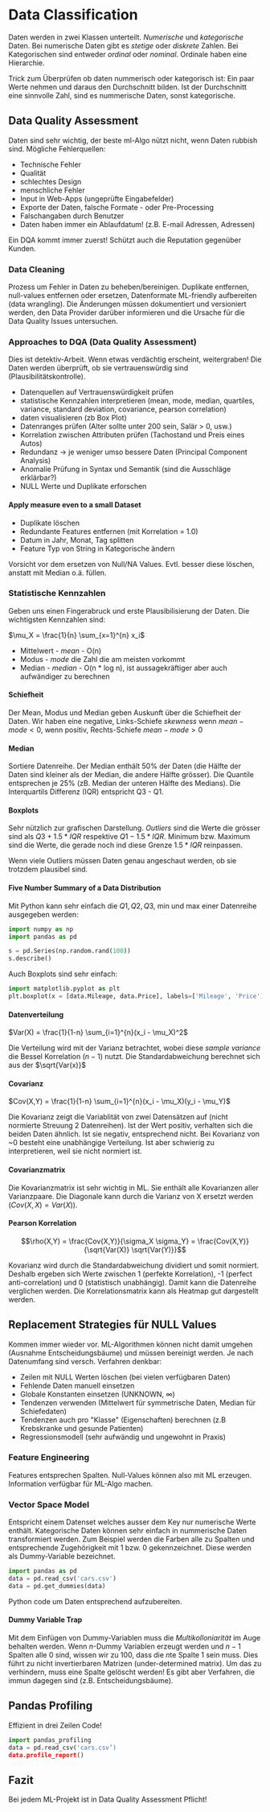 # Data Classification
Daten werden in zwei Klassen unterteilt. *Numerische* und *kategorische* Daten. Bei numerische Daten gibt es *stetige* oder *diskrete* Zahlen. Bei Kategorischen sind entweder *ordinal* oder *nominal*. Ordinale haben eine Hierarchie.

Trick zum Überprüfen ob daten nummerisch oder kategorisch ist: Ein paar Werte nehmen und daraus den Durchschnitt bilden. Ist der Durchschnitt eine sinnvolle Zahl, sind es nummerische Daten, sonst kategorische.

## Data Quality Assessment
Daten sind sehr wichtig, der beste ml-Algo nützt nicht, wenn Daten rubbish sind. Mögliche Fehlerquellen:

* Technische Fehler
* Qualität
* schlechtes Design
* menschliche Fehler
* Input in Web-Apps (ungeprüfte Eingabefelder)
* Exporte der Daten, falsche Formate - oder Pre-Processing
* Falschangaben durch Benutzer
* Daten haben immer ein Ablaufdatum! (z.B. E-mail Adressen, Adressen)

Ein DQA kommt immer zuerst!
Schützt auch die Reputation gegenüber Kunden.

### Data Cleaning
Prozess um Fehler in Daten zu beheben/bereinigen. Duplikate entfernen, null-values entfernen oder ersetzen, Datenformate ML-friendly aufbereiten (data wrangling). Die Änderungen müssen dokumentiert und versioniert werden, den Data Provider darüber informieren und die Ursache für die Data Quality Issues untersuchen.

### Approaches to DQA (Data Quality Assessment)
Dies ist detektiv-Arbeit. Wenn etwas verdächtig erscheint, weitergraben! Die Daten werden überprüft, ob sie vertrauenswürdig sind (Plausibilitätskontrolle).

* Datenquellen auf Vertrauenswürdigkeit prüfen
* statistische Kennzahlen interpretieren (mean, mode, median, quartiles, variance, standard deviation, covariance, pearson correlation)
* daten visualisieren (zb Box Plot)
* Datenranges prüfen (Alter sollte unter 200 sein, Salär > 0, usw.)
* Korrelation zwischen Attributen prüfen (Tachostand und Preis eines Autos)
* Redundanz -> je weniger umso bessere Daten (Principal Component Analysis)
* Anomalie Prüfung in Syntax und Semantik (sind die Ausschläge erklärbar?)
* NULL Werte und Duplikate erforschen

#### Apply measure even to a small Dataset

* Duplikate löschen
* Redundante Features entfernen (mit Korrelation = 1.0)
* Datum in Jahr, Monat, Tag splitten
* Feature Typ von String in Kategorische ändern

Vorsicht vor dem ersetzen von Null/NA Values. Evtl. besser diese löschen, anstatt mit Median o.ä. füllen.

### Statistische Kennzahlen
Geben uns einen Fingerabruck und erste Plausibilisierung der Daten. Die wichtigsten Kennzahlen sind:

$\mu_X = \frac{1}{n} \sum_{x=1}^{n} x_i$

* Mittelwert - *mean* - O(n)
* Modus - *mode* die Zahl die am meisten vorkommt
* Median - *median* - O(n * log n), ist aussagekräftiger aber auch aufwändiger zu berechnen

#### Schiefheit
Der Mean, Modus und Median geben Auskunft über die Schiefheit der Daten. Wir haben eine negative, Links-Schiefe *skewness* wenn $mean - mode < 0$, wenn positiv, Rechts-Schiefe $mean - mode > 0$

#### Median
Sortiere Datenreihe. Der Median enthält 50% der Daten (die Hälfte der Daten sind kleiner als der Median, die andere Hälfte grösser). Die Quantile entsprechen je 25% (zB. Median der unteren Hälfte des Medians). Die Interquartils Differenz (IQR) entspricht Q3 - Q1.

#### Boxplots
Sehr nützlich zur grafischen Darstellung. *Outliers* sind die Werte die grösser sind als $Q3 + 1.5 * IQR$ respektive $Q1 - 1.5 * IQR$. Minimum bzw. Maximum sind die Werte, die gerade noch ind diese Grenze $1.5 * IQR$ reinpassen.

Wenn viele Outliers müssen Daten genau angeschaut werden, ob sie trotzdem plausibel sind.

#### Five Number Summary of a Data Distribution
Mit Python kann sehr einfach die $Q1, Q2, Q3$, min und max einer Datenreihe ausgegeben werden:

```python
import numpy as np
import pandas as pd

s = pd.Series(np.random.rand(100))
s.describe()
```
Auch Boxplots sind sehr einfach:

```python
import matplotlib.pyplot as plt
plt.boxplot(x = [data.Mileage, data.Price], labels=['Mileage', 'Price'])
```

#### Datenverteilung

$Var(X) = \frac{1}{1-n} \sum_{i=1}^{n}(x_i - \mu_X)^2$

Die Verteilung wird mit der Varianz betrachtet, wobei diese *sample variance* die Bessel Korrelation ($n-1$) nutzt. Die Standardabweichung berechnet sich aus der $\sqrt{Var(x)}$

#### Covarianz

$Cov(X,Y) = \frac{1}{1-n} \sum_{i=1}^{n}(x_i - \mu_X)(y_i - \mu_Y)$

Die Kovarianz zeigt die Variablität von zwei Datensätzen auf (nicht normierte Streuung 2 Datenreihen). Ist der Wert positiv, verhalten sich die beiden Daten ähnlich. Ist sie negativ, entsprechend nicht. Bei Kovarianz von ~0 besteht eine unabhängige Verteilung. Ist aber schwierig zu interpretieren, weil sie nicht normiert ist.

#### Covarianzmatrix
Die Kovarianzmatrix ist sehr wichtig in ML. Sie enthält alle Kovarianzen aller Varianzpaare. Die Diagonale kann durch die Varianz von X ersetzt werden ($Cov(X,X)=Var(X)$).

#### Pearson Korrelation

$$\rho(X,Y) = \frac{Cov(X,Y)}{\sigma_X \sigma_Y} = \frac{Cov(X,Y)}{\sqrt{Var(X)} \sqrt{Var(Y)}}$$

Kovarianz wird durch die Standardabweichung dividiert und somit normiert. Deshalb ergeben sich Werte zwischen 1 (perfekte Korrelation), -1 (perfect anti-correlation) und 0 (statistisch unabhängig). Damit kann die Datenreihe verglichen werden. Die Korrelationsmatrix kann als Heatmap gut dargestellt werden.

## Replacement Strategies für NULL Values
Kommen immer wieder vor. ML-Algorithmen können nicht damit umgehen (Ausnahme Entscheidungsbäume) und müssen bereinigt werden. Je nach Datenumfang sind versch. Verfahren denkbar:

* Zeilen mit NULL Werten löschen (bei vielen verfügbaren Daten)
* Fehlende Daten manuell einsetzen
* Globale Konstanten einsetzen (UNKNOWN, $\infty$)
* Tendenzen verwenden (Mittelwert für symmetrische Daten, Median für Schiefedaten)
* Tendenzen auch pro "Klasse" (Eigenschaften) berechnen (z.B Krebskranke und gesunde Patienten)
* Regressionsmodell (sehr aufwändig und ungewohnt in Praxis)

### Feature Engineering
Features entsprechen Spalten. Null-Values können also mit ML erzeugen. Information verfügbar für ML-Algo machen.

### Vector Space Model
Entspricht einem Datenset welches ausser dem Key nur numerische Werte enthält. Kategorische Daten können sehr einfach in nummerische Daten transformiert werden. Zum Beispiel werden die Farben alle zu Spalten und entsprechende Zugehörigkeit mit 1 bzw. 0 gekennzeichnet. Diese werden als Dummy-Variable bezeichnet.

```python
import pandas as pd
data = pd.read_csv('cars.csv')
data = pd.get_dummies(data)
```
Python code um Daten entsprechend aufzubereiten.

#### Dummy Variable Trap
Mit dem Einfügen von Dummy-Variablen muss die *Multikolloniarität* im Auge behalten werden. Wenn $n$-Dummy Variablen erzeugt werden und $n-1$ Spalten alle $0$ sind, wissen wir zu $100%$, dass die $n$te Spalte 1 sein muss. Dies führt zu nicht invertierbaren Matrizen (under-determined matrix).
Um das zu verhindern, muss eine Spalte gelöscht werden!
Es gibt aber Verfahren, die immun dagegen sind (z.B. Entscheidungsbäume).

## Pandas Profiling
Effizient in drei Zeilen Code!

```python
import pandas_profiling
data = pd.read_csv('cars.csv‘)
data.profile_report()
```

## Fazit
Bei jedem ML-Projekt ist in Data Quality Assessment Pflicht!
